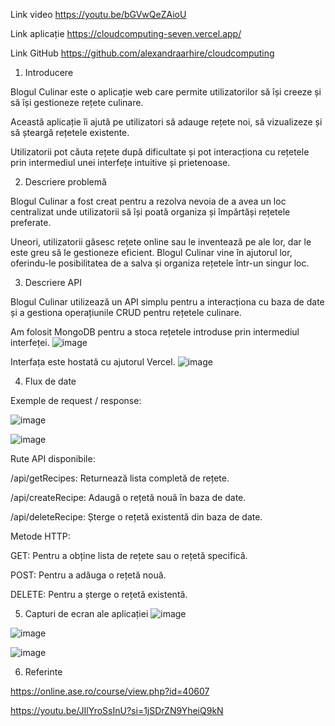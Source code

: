 Link video https://youtu.be/bGVwQeZAioU

Link aplicație https://cloudcomputing-seven.vercel.app/

Link GitHub https://github.com/alexandraarhire/cloudcomputing


1.	Introducere

Blogul Culinar este o aplicație web care permite utilizatorilor să își creeze și să își gestioneze rețete culinare.

Această aplicație îi ajută pe utilizatori să adauge rețete noi, să vizualizeze și să șteargă rețetele existente.

Utilizatorii pot căuta rețete după dificultate și pot interacționa cu rețetele prin intermediul unei interfețe intuitive și prietenoase.


2.	Descriere problemă

Blogul Culinar a fost creat pentru a rezolva nevoia de a avea un loc centralizat unde utilizatorii să își poată organiza și împărtăși rețetele preferate.

Uneori, utilizatorii găsesc rețete online sau le inventează pe ale lor, dar le este greu să le gestioneze eficient. Blogul Culinar vine în ajutorul lor, oferindu-le posibilitatea de a salva și organiza rețetele într-un singur loc.


3.	Descriere API

   
Blogul Culinar utilizează un API simplu pentru a interacționa cu baza de date și a gestiona operațiunile CRUD pentru rețetele culinare.


Am folosit MongoDB pentru a stoca rețetele introduse prin intermediul interfeței. 
 ![image](https://github.com/alexandraarhire/cloudcomputing/assets/107870741/201838ec-6fb5-4308-850d-ca49db631672)


Interfața este hostată cu ajutorul Vercel.
 ![image](https://github.com/alexandraarhire/cloudcomputing/assets/107870741/eb3ce1e5-1c03-48db-bf96-d163552fc3da)

4.	Flux de date

Exemple de request / response:


![image](https://github.com/alexandraarhire/cloudcomputing/assets/107870741/c1c96796-61ce-4b08-a685-b39edb672b70)

![image](https://github.com/alexandraarhire/cloudcomputing/assets/107870741/0806fef0-1600-46ef-804f-c00eb6f7e560)

Rute API disponibile:

/api/getRecipes: Returnează lista completă de rețete.

/api/createRecipe: Adaugă o rețetă nouă în baza de date.

/api/deleteRecipe: Șterge o rețetă existentă din baza de date.

Metode HTTP:

GET: Pentru a obține lista de rețete sau o rețetă specifică.

POST: Pentru a adăuga o rețetă nouă.

DELETE: Pentru a șterge o rețetă existentă.


5.	Capturi de ecran ale aplicației
![image](https://github.com/alexandraarhire/cloudcomputing/assets/107870741/fd69c498-3b67-496f-82bd-fa4540245c05)

![image](https://github.com/alexandraarhire/cloudcomputing/assets/107870741/1eaea800-57e6-4bd4-9f2c-9950d2742ae8)

![image](https://github.com/alexandraarhire/cloudcomputing/assets/107870741/f2b6947f-127d-48fd-a078-bfecb6744191)

6. Referinte

https://online.ase.ro/course/view.php?id=40607

https://youtu.be/JIlYroSsInU?si=1jSDrZN9YheiQ9kN



 

 

 


